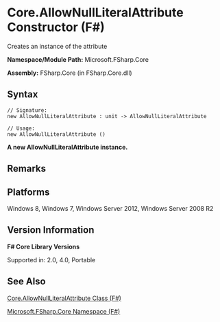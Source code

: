 # Core.AllowNullLiteralAttribute Constructor (F#)

Creates an instance of the attribute

**Namespace/Module Path:** Microsoft.FSharp.Core

**Assembly:** FSharp.Core (in FSharp.Core.dll)


## Syntax

```
// Signature:
new AllowNullLiteralAttribute : unit -> AllowNullLiteralAttribute

// Usage:
new AllowNullLiteralAttribute ()
```
**A new AllowNullLiteralAttribute instance.**
## Remarks

## Platforms
Windows 8, Windows 7, Windows Server 2012, Windows Server 2008 R2


## Version Information
**F# Core Library Versions**

Supported in: 2.0, 4.0, Portable




## See Also
[Core.AllowNullLiteralAttribute Class &#40;F&#35;&#41;](Core.AllowNullLiteralAttribute+Class+%28FSharp%29.md)

[Microsoft.FSharp.Core Namespace &#40;F&#35;&#41;](Microsoft.FSharp.Core+Namespace+%28FSharp%29.md)

